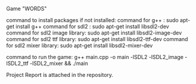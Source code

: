 Game "WORDS"

command to install packages if not installed:
command for g++ : sudo apt-get install g++
command for sdl2 : sudo apt-get install libsdl2-dev
command for sdl2 image library: sudo apt-get install libsdl2-image-dev
command for sdl2 ttf library: sudo apt-get install libsdl2-ttf-dev
command for sdl2 mixer library: sudo apt-get install libsdl2-mixer-dev


command to run the game:
g++ main.cpp -o main -lSDL2 -lSDL2_image -lSDL2_ttf -lSDL2_mixer && ./main


Project Report is attached in the repository.
